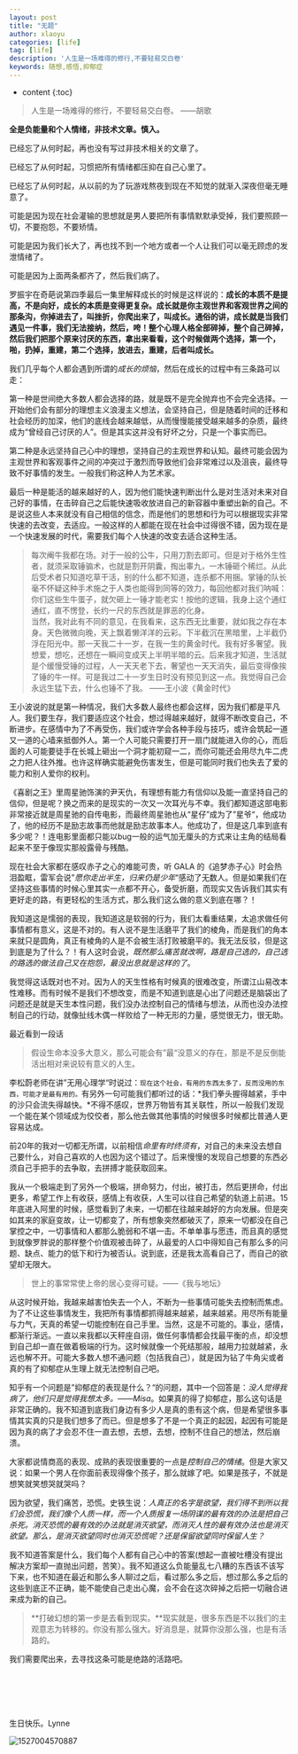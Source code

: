 ```yaml
---
layout: post
title: "无题"
author: xlaoyu
categories: [life]
tag: [life]
description: '人生是一场难得的修行,不要轻易交白卷'
keywords: 随想,感悟,抑郁症
---
```



* content
{:toc}


> 人生是一场难得的修行，不要轻易交白卷。  ——胡歌

**全是负能量和个人情绪，非技术文章。慎入。**





已经忘了从何时起，再也没有写过非技术相关的文章了。

已经忘了从何时起，习惯把所有情绪都压抑在自己心里了。

已经忘了从何时起，从以前的为了玩游戏熬夜到现在不知觉的就渐入深夜但毫无睡意了。


可能是因为现在社会灌输的思想就是男人要把所有事情默默承受掉，我们要照顾一切，不要抱怨，不要矫情。

可能是因为我们长大了，再也找不到一个地方或者一个人让我们可以毫无顾虑的发泄情绪了。

可能是因为上面两条都齐了，然后我们病了。


罗振宇在奇葩说第四季最后一集里解释成长的时候是这样说的：**成长的本质不是提高，不是向好，成长的本质是变得更复杂。成长就是你主观世界和客观世界之间的那条沟，你掉进去了，叫挫折，你爬出来了，叫成长。通俗的讲，成长就是当我们遇见一件事，我们无法接纳，然后，咵！整个心理人格全部碎掉，整个自己碎掉，然后我们把那个原来讨厌的东西，拿出来看看，这个时候做两个选择，第一个，啪，扔掉，重建，第二个选择，放进去，重建，后者叫成长。**

我们几乎每个人都会遇到所谓的*成长的烦恼*，然后在成长的过程中有三条路可以走：

第一种是世间绝大多数人都会选择的路，就是既不是完全抛弃也不会完全选择。一开始他们会有部分的理想主义浪漫主义想法，会坚持自己，但是随着时间的迁移和社会经历的加深，他们的底线会越来越低，从而慢慢能接受越来越多的杂质，最终成为“曾经自己讨厌的人”。但是其实这并没有好坏之分，只是一个事实而已。

第二种是永远坚持自己心中的理想，坚持自己的主观世界和认知。最终可能会因为主观世界和客观事件之间的冲突过于激烈而导致他们会非常难过以及沮丧，最终导致不好事情的发生。一般我们称这种人为艺术家。

最后一种是能活的越来越好的人，因为他们能快速判断出什么是对生活对未来对自己好的事情，在击碎自己之后能快速吸收放进自己的新容器中重塑出新的自己。不是说这些人本来就没有自己相信的信念，而是他们的思想和行为可以根据现实非常快速的去改变，去适应。一般这样的人都能在现在社会中过得很不错，因为现在是一个快速发展的时代，需要我们每个人快速的改变去适合这种生活。


> 每次阉牛我都在场。对于一般的公牛，只用刀割去即可。但是对于格外生性者，就须采取锤骟术，也就是割开阴囊，掏出睾九，一木锤砸个稀烂。从此后受术者只知道吃草干活，别的什么都不知道，连杀都不用捆。掌锤的队长毫不怀疑这种手术施之于人类也能得到同等的效力，每回他都对我们呐喊：你们这些生牛蛋子，就欠砸上一锤才能老实！按他的逻辑，我身上这个通红通红，直不愣登，长约一尺的东西就是罪恶的化身。  
  当然，我对此有不同的意见，在我看来，这东西无比重要，就如我之存在本身。天色微微向晚，天上飘着懒洋洋的云彩。下半截沉在黑暗里，上半截仍浮在阳光中。那一天我二十一岁，在我一生的黄金时代。我有好多奢望。我想爱，想吃，还想在一瞬间变成天上半明半暗的云。后来我才知道，生活就是个缓慢受锤的过程，人一天天老下去，奢望也一天天消失，最后变得像挨了锤的牛一样。可是我过二十一岁生日时没有预见到这一点。我觉得自己会永远生猛下去，什么也锤不了我。
      ——王小波《黄金时代》

王小波说的就是第一种情况，我们大多数人最终也都会这样，因为我们都是平凡人。我们要生存，我们要适应这个社会，想过得越来越好，就得不断改变自己，不断进步。在感情中为了不再受伤，我们或许学会各种手段与技巧，或许会筑起一道又一道的心墙来抵御外人。第一个人可能只需要打开一扇门就能进入你的心，而后面的人可能要徒手在长城上砸出一个洞才能初窥一二，而你可能还会用尽九牛二虎之力把人往外推。也许这样确实能避免伤害发生，但是可能同时我们也失去了爱的能力和别人爱你的权利。


《喜剧之王》里周星驰饰演的尹天仇，有理想有能力有信仰以及能一直坚持自己的信仰，但是呢？换之而来的是现实的一次又一次耳光与不幸。我们都知道这部电影非常接近就是周星驰的自传电影，而最终周星驰也从“星仔”成为了”星爷“，他成功了，他的经历不是励志故事而他就是励志故事本人。他成功了，但是这几率到底有多少呢？！连电影里面都只能以bug一般的运气加无厘头的方式来让主角的结局看起来不至于像现实那般露骨与残酷。


现在社会大家都在感叹赤子之心的难能可贵，听 GALA 的《追梦赤子心》时会热泪盈眶，雷军会说”*愿你走出半生，归来仍是少年*“感动了无数人。但是如果我们在坚持这些事情的时候心里其实一点都不开心，备受折磨，而现实又告诉我们其实有更好走的路，有更轻松的生活方式，那么我们这么做的意义到底在哪？！


我知道这是懦弱的表现，我知道这是软弱的行为，我们太看重结果，太追求做任何事情都有意义，这是不对的。有人说不是生活磨平了我们的棱角，而是我们的角本来就只是圆角，真正有棱角的人是不会被生活打败被磨平的。我无法反驳，但是这到底是为了什么？！有人这时会说，*既然那么痛苦就改啊，路是自己选的，自己选的路选的做法自己又在抱怨，最没出息就是这样的了*。

我觉得这话既对也不对。因为人的天生性格有时候真的很难改变，所谓江山易改本性难移。而有时候不是我们不想改变，而是不知道到底是心出了问题还是脑袋出了问题还是就是天生本性问题，我们没办法控制自己的情绪与想法，从而也没办法控制自己的行动，就像扯线木偶一样败给了一种无形的力量，感觉很无力，很无助。

最近看到一段话

> 假设生命本没多大意义，那么可能会有”最“没意义的存在，那是不是反倒能活出相对来说较有意义的人生。

李松蔚老师在讲”无用心理学“时说过：`现在这个社会，有用的东西太多了，反而没用的东西，可能才是最有用的。`有另外一句可能我们都听过的话：*我们拳头握得越紧，手中的沙只会流失得越快。*不得不感叹，世界万物皆有其关联性，所以一般我们发现一个能在某个领域成为佼佼者，那么他去做其他事情的时候很多时候都比普通人更容易达成。

前20年的我对一切都无所谓，以前相信*命里有时终须有*，对自己的未来没去想自己要什么，对自己喜欢的人也因为这个错过了。后来慢慢的发现自己想要的东西必须自己手把手的去争取，去拼搏才能获取回来。

我从一个极端走到了另外一个极端，拼命努力，付出，被打击，然后更拼命，付出更多，希望工作上有收获，感情上有收获，人生可以往自己希望的轨道上前进。15年底进入阿里的时候，感觉看到了未来，一切都在往越来越好的方向发展。但是突如其来的家庭变故，让一切都变了，所有想象突然都破灭了，原来一切都没在自己掌控之中，一切事情和人都那么脆弱和不堪一击。不单单事与愿违，而且真的感觉到就像罗胖说的那样整个价值观被击碎了，从最爱的人口中得知自己有那么多的问题、缺点、能力的低下和行为被否认。说到底，还是我太高看自己了，而自己的欲望却无限大。

> 世上的事常常使上帝的居心变得可疑。——《我与地坛》

从这时候开始，我越来越害怕失去一个人，不断为一些事情可能失去控制而焦虑。为了不让这些事情发生，我把所有事情都抓得越来越紧，越来越紧。用尽所有能量与力气，天真的希望一切能控制在自己手里。当然，这是不可能的。事业，感情，都渐行渐远。一直以来我都以天秤座自诩，做任何事情都会找最平衡的点，却没想到自己却一直在做着极端的行为。这时候就像一个死结那般，越用力拉就越紧，永远也解不开。可能大多数人想不通问题（包括我自己），就是因为钻了牛角尖或者真的有了抑郁症从生理上就无法控制自己吧。


知乎有一个问题是”抑郁症的表现是什么？“的问题，其中一个回答是：*没人觉得我病了，他们只是觉得我想太多。——Misa*。如果真的得了抑郁症，那么这句话是非常正确的。我不知道到底我们身边有多少人是真的患有这个病，但是希望很多事情其实真的只是我们想多了而已。但是想多了不是一个真正的起因，起因有可能是因为真的病了才会忍不住一直去想，去想，去想，控制不住自己的想法，然后崩溃。

大家都说情商高的表现、成熟的表现很重要的一点是*控制自己的情绪*。但是大家又说：如果一个男人在你面前表现得像个孩子，那么就嫁了吧。如果是孩子，不就是想笑就笑想哭就哭吗？


因为欲望，我们痛苦，恐慌。史铁生说：*人真正的名字是欲望，我们得不到所以我们会恐慌，我们像个人质一样，而一个人质报复一场阴谋的最有效的办法是把自己杀死。消灭恐慌的最有效的办法就是消灭欲望，而消灭人性的最有效办法也是消灭欲望。那么，是消灭欲望同时也消灭恐慌呢？还是保留欲望同时保留人生？*

我不知道答案是什么，我们每个人都有自己心中的答案(想起一直被吐槽没有提出解决方案却一直抛出问题，苦笑）。我不知道这么负能量乱七八糟的东西该不该写下来，也不知道在最近和那么多人聊过之后，看过那么多之后，想过那么多之后的这些到底正不正确，能不能使自己走出心魔，会不会在这次碎掉之后把一切融合进来成为新的自己。

> **打破幻想的第一步是去看到现实。**现实就是，很多东西是不以我们的主观意志为转移的。你没有那么强大。好消息是，就算你没那么强，也是有活路的。

我们需要爬出来，去寻找这条可能是绝路的活路吧。

<br>
<br>
<br>
<br>


生日快乐。Lynne

![1527004570887](https://user-images.githubusercontent.com/6936358/40374520-d25b4d1c-5e1b-11e8-8ce0-3da29ec457b1.jpg)
